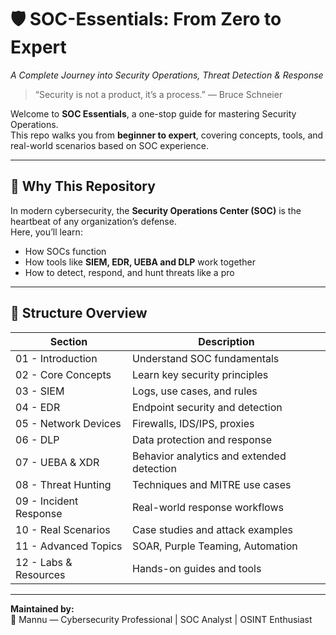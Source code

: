 # 🛡️ SOC-Essentials: From Zero to Expert
*A Complete Journey into Security Operations, Threat Detection & Response*

> “Security is not a product, it’s a process.” — Bruce Schneier

Welcome to **SOC Essentials**, a one-stop guide for mastering Security Operations.  
This repo walks you from **beginner to expert**, covering concepts, tools, and real-world scenarios based on SOC experience.

---

## 🚀 Why This Repository
In modern cybersecurity, the **Security Operations Center (SOC)** is the heartbeat of any organization’s defense.  
Here, you’ll learn:
- How SOCs function
- How tools like **SIEM, EDR, UEBA and DLP** work together
- How to detect, respond, and hunt threats like a pro

---

## 🧩 Structure Overview
| Section | Description |
|----------|--------------|
| 01 - Introduction | Understand SOC fundamentals |
| 02 - Core Concepts | Learn key security principles |
| 03 - SIEM | Logs, use cases, and rules |
| 04 - EDR | Endpoint security and detection |
| 05 - Network Devices | Firewalls, IDS/IPS, proxies |
| 06 - DLP | Data protection and response |
| 07 - UEBA & XDR | Behavior analytics and extended detection |
| 08 - Threat Hunting | Techniques and MITRE use cases |
| 09 - Incident Response | Real-world response workflows |
| 10 - Real Scenarios | Case studies and attack examples |
| 11 - Advanced Topics | SOAR, Purple Teaming, Automation |
| 12 - Labs & Resources | Hands-on guides and tools |

---

**Maintained by:**  
👤 Mannu — Cybersecurity Professional | SOC Analyst | OSINT Enthusiast
